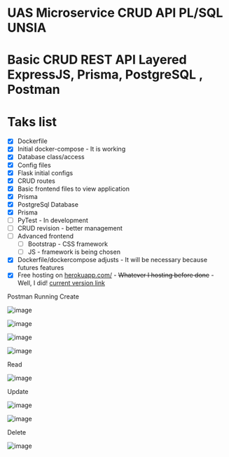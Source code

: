 # UAS Microservice CRUD API PL/SQL UNSIA

# Basic CRUD REST API Layered ExpressJS, Prisma, PostgreSQL , Postman

# Taks list
- [x] Dockerfile
- [x] Initial docker-compose - It is working
- [x] Database class/access
- [x] Config files
- [x] Flask initial configs
- [x] CRUD routes
- [x] Basic frontend files to view application
- [x] Prisma
- [x] PostgreSql Database
- [x] Prisma
- [ ] PyTest - In development
- [ ] CRUD revision - better management
- [ ] Advanced frontend
  - [ ] Bootstrap - CSS framework
  - [ ] JS - framework is being chosen
- [x] Dockerfile/dockercompose adjusts - It will be necessary because futures features
- [x] Free hosting on [herokuapp.com/](https://herokuapp.com/) - ~~Whatever I hosting before done~~ - Well, I did! [current version link](https://flask-postgres-crud.herokuapp.com/messages/)

Postman Running
Create

![image](https://github.com/dimassaputroo/crud-rest-api/assets/153996947/64e35303-baeb-4d4a-b566-6ace9f76b5c2)

![image](https://github.com/dimassaputroo/crud-rest-api/assets/153996947/c2afaf4e-f1c4-4983-8cb2-e575de42d964)

![image](https://github.com/dimassaputroo/crud-rest-api/assets/153996947/3b1119ad-cd6a-4f26-82e0-9ce99ed984ac)

![image](https://github.com/dimassaputroo/crud-rest-api/assets/153996947/0b022201-f673-463b-8c6d-3f2c53e6b55f)

Read

![image](https://github.com/dimassaputroo/crud-rest-api/assets/153996947/9b4eda0c-a72b-409e-8d6c-d87ccadd58ad)

Update

![image](https://github.com/dimassaputroo/crud-rest-api/assets/153996947/69f3071c-0b31-4c80-abb0-3da575398318)

![image](https://github.com/dimassaputroo/crud-rest-api/assets/153996947/5b8c0b79-9053-4084-9b8f-37da1c40eb40)

Delete

![image](https://github.com/dimassaputroo/crud-rest-api/assets/153996947/4f8cab22-3c3a-4372-b60d-5f6dfaffc4e0)




